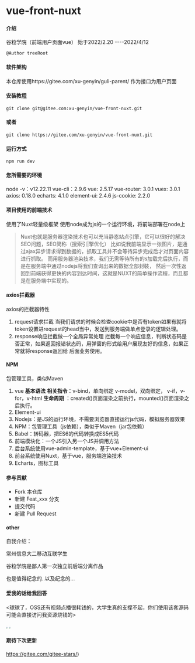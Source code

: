 # vue-front-nuxt

#### 介绍

谷粒学院（前端用户页面vue）
 始于2022/2.20 ----2022/4/12

```
@Author treeRoot
```

#### 软件架构

本仓库使用https://gitee.com/xu-genyin/guli-parent/ 作为接口为用户页面


#### 安装教程

```shell
git clone git@gitee.com:xu-genyin/vue-front-nuxt.git
```

#### 或者

```shell
git clone https://gitee.com/xu-genyin/vue-front-nuxt.git
```

#### 运行方式

```shell
npm run dev
```

#### 您所需要的环境

node -v：v12.22.11
vue-cli：2.9.6
vue:  2.5.17
vue-router:  3.0.1
vuex: 3.0.1
axios: 0.18.0
echarts: 4.1.0
element-ui: 2.4.6
js-cookie:  2.2.0

#### 项目使用的前端技术

使用了Nuxt轻量级框架
使用node成为js的一个运行环境，将前端部署在node上

> Nuxt也就是服务器渲染技术也可以充当静态站点引擎，它可以很好的解决SEO问题，SEO简称（搜索引|擎优化）
> 比如说我前端显示一张图片，是通过ajax异步请求得到数据的，抓取工具并不会等待异步完成后才对页面内容进行抓取。
> 而用服务器渲染技术，我们无需等待所有的s加载完后执行，而是在服务端中通过nodejs将我们查询出来的数据全部封裝，
> 然后一次性返回到前端获得更快的内容到达时间，这就是NUXT的简单操作流程，而且都是在服务端中实现的。

#### axios拦截器

axios的拦截器特性

1) request请求拦截
当我们请求的时候会检查cookie中是否有token如果有就将token设置进request的head当中，发送到服务端做单点登录的逻辑处理。
2)  response响应拦截做一个全局异常处理
  拦截每一个响应信息，判断状态码是否正常，如果返回报错状态码，用弹窗的形式给用户展现友好的信息，如果正常就将response返回给
  后面业务使用。

#### NPM

包管理工具，类似Maven

1. vue
   **基本语法**
   **相关指令**：v-bind，单向绑定
   v-model，双向绑定，
   v-if，v-for，v-html
   **生命周期** ：created()页面渲染之前执行，mounted()页面渲染之后执行。
2. Element-ui
3. Nodejs：是JS的运行环境，不需要浏览器直接运行js代码，模拟服务器效果
4. NPM：包管理工具（js依赖），类似于Maven（jar包依赖）
5. Babel：转码器，把ES6的代码转换成ES5代码
6. 前端模块化：一个JS引入另一个JS并调用方法
7. 后台系统使用vue-admin-template，基于vue+Element-ui
8. 前台系统使用Nuxt，基于vue，服务端渲染技术
9. Echarts，图标工具

#### 参与贡献

- Fork 本仓库
- 新建 Feat_xxx 分支
- 提交代码
- 新建 Pull Request

#### other

自我介绍：

常州信息大二移动互联学生

谷粒学院是鄙人第一次独立前后端分离作品

也是值得纪念的..以及纪念的...

#### 爱我的话给我回答

<球球了，OSS还有视频点播很耗钱的，大学生真的支撑不起，你们使用该套源码可能会直接访问我资源烧钱的>

<img src="https://cdn.jsdelivr.net/gh/xuXian0425/phpotoBed@main/1649739946938wx.jpg" style="zoom: 25%;" />

<img src="https://cdn.jsdelivr.net/gh/xuXian0425/phpotoBed@main/1649739954949zfb.jpg" style="zoom:25%;" />

#### 期待下次更新

https://gitee.com/gitee-stars/)
